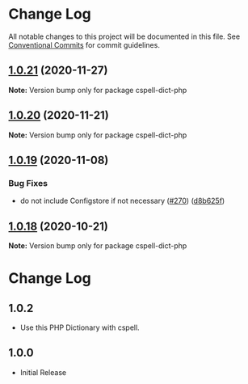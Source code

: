 # Change Log

All notable changes to this project will be documented in this file.
See [Conventional Commits](https://conventionalcommits.org) for commit guidelines.

## [1.0.21](https://github.com/streetsidesoftware/cspell-dicts/compare/cspell-dict-php@1.0.20...cspell-dict-php@1.0.21) (2020-11-27)

**Note:** Version bump only for package cspell-dict-php





## [1.0.20](https://github.com/streetsidesoftware/cspell-dicts/compare/cspell-dict-php@1.0.19...cspell-dict-php@1.0.20) (2020-11-21)

**Note:** Version bump only for package cspell-dict-php

## [1.0.19](https://github.com/streetsidesoftware/cspell-dicts/compare/cspell-dict-php@1.0.18...cspell-dict-php@1.0.19) (2020-11-08)

### Bug Fixes

- do not include Configstore if not necessary ([#270](https://github.com/streetsidesoftware/cspell-dicts/issues/270)) ([d8b625f](https://github.com/streetsidesoftware/cspell-dicts/commit/d8b625f2f42d5cc6c4a9390216ac1e5037886e44))

## [1.0.18](https://github.com/streetsidesoftware/cspell-dicts/compare/cspell-dict-php@1.0.17...cspell-dict-php@1.0.18) (2020-10-21)

**Note:** Version bump only for package cspell-dict-php

# Change Log

## 1.0.2

- Use this PHP Dictionary with cspell.

## 1.0.0

- Initial Release
